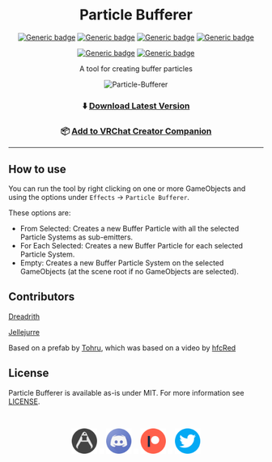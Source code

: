 <div align="center">

# Particle Bufferer

[![Generic badge](https://img.shields.io/github/downloads/VRLabs/Particle-Bufferer/total?label=Downloads)](https://github.com/VRLabs/Particle-Bufferer/releases/latest)
[![Generic badge](https://img.shields.io/badge/License-MIT-informational.svg)](https://github.com/VRLabs/Particle-Bufferer/blob/main/LICENSE)
[![Generic badge](https://img.shields.io/badge/Unity-2019.4.31f1-lightblue.svg)](https://unity3d.com/unity/whats-new/2019.4.31)
[![Generic badge](https://img.shields.io/badge/SDK-AvatarSDK3-lightblue.svg)](https://vrchat.com/home/download)

[![Generic badge](https://img.shields.io/discord/706913824607043605?color=%237289da&label=DISCORD&logo=Discord&style=for-the-badge)](https://discord.vrlabs.dev/)
[![Generic badge](https://img.shields.io/endpoint.svg?url=https%3A%2F%2Fshieldsio-patreon.vercel.app%2Fapi%3Fusername%3Dvrlabs%26type%3Dpatrons&style=for-the-badge)](https://patreon.vrlabs.dev/)

A tool for creating buffer particles

![Particle-Bufferer](https://github.com/user-attachments/assets/5d0307b6-c20f-4d28-88e9-b15d13a9dc75)

### ⬇️ [Download Latest Version](https://github.com/VRLabs/Particle-Bufferer/releases/latest)

### 📦 [Add to VRChat Creator Companion](https://vrlabs.dev/packages?package=particle-bufferer)

</div>

---

## How to use

You can run the tool by right clicking on one or more GameObjects and using the options under `Effects` -> `Particle Bufferer`.

These options are:

- From Selected: Creates a new Buffer Particle with all the selected Particle Systems as sub-emitters.
- For Each Selected: Creates a new Buffer Particle for each selected Particle System.
- Empty: Creates a new Buffer Particle System on the selected GameObjects (at the scene root if no GameObjects are selected).

## Contributors

[Dreadrith](https://github.com/Dreadrith)

[Jellejurre](https://github.com/jellejurre)

Based on a prefab by [Tohru](https://github.com/fkrisi11), which was based on a video by [hfcRed](https://github.com/hfcRed)

## License

Particle Bufferer is available as-is under MIT. For more information see [LICENSE](https://github.com/VRLabs/Particle-Bufferer/blob/main/LICENSE).

​

<div align="center">

[<img src="https://github.com/VRLabs/Resources/raw/main/Icons/VRLabs.png" width="50" height="50">](https://vrlabs.dev "VRLabs")
<img src="https://github.com/VRLabs/Resources/raw/main/Icons/Empty.png" width="10">
[<img src="https://github.com/VRLabs/Resources/raw/main/Icons/Discord.png" width="50" height="50">](https://discord.vrlabs.dev/ "VRLabs")
<img src="https://github.com/VRLabs/Resources/raw/main/Icons/Empty.png" width="10">
[<img src="https://github.com/VRLabs/Resources/raw/main/Icons/Patreon.png" width="50" height="50">](https://patreon.vrlabs.dev/ "VRLabs")
<img src="https://github.com/VRLabs/Resources/raw/main/Icons/Empty.png" width="10">
[<img src="https://github.com/VRLabs/Resources/raw/main/Icons/Twitter.png" width="50" height="50">](https://twitter.com/vrlabsdev "VRLabs")

</div>
